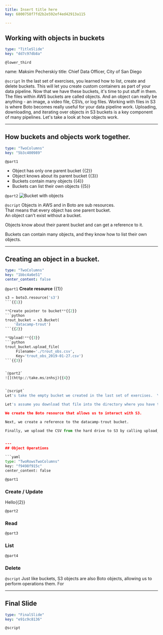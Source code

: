 ```yaml
---
title: Insert title here
key: 6800758f7fd2b2e592ef4ed42913a115

---
```

## Working with objects in buckets

```yaml
type: "TitleSlide"
key: "dd7c97db8a"
```

`@lower_third`

name: Maksim Pecherskiy
title: Chief Data Officer, City of San Diego


`@script`
In the last set of exercises, you learned how to list, create and delete buckets.  This will let you create custom containers as part of your data pipeline.  Now that we have these buckets, it's time to put stuff in them.  The files within AWS buckets are called objects.  And an object can really be anything - an image, a video file, CSVs, or log files.  Working with files in S3 is where Boto becomes really useful for your data pipeline work.  Uploading, downloading, and iterating over objects in S3 buckets is a key component of many pipelines.  Let's take a look at how objects work.


---
## How buckets and objects work together.

```yaml
type: "TwoColumns"
key: "5b3c400989"
```

`@part1`
- Object has only one parent bucket {{2}}
- Object knows about its parent bucket {{3}}
- Buckets contain many objects {{4}}
- Buckets can list their own objects {{5}}


`@part2`
![Bucket with objects](http://take.ms/Cvy4Z)


`@script`
Objects in AWS and in Boto are sub resources.  
That means that every object has one parent bucket.  
An object can't exist without a bucket.  

Objects know about their parent bucket and can get a reference to it.

Buckets can contain many objects, and they know how to list their own objects.


---
## Creating an object in a bucket.

```yaml
type: "TwoColumns"
key: "1bbc4a6e51"
center_content: false
```

`@part1`
**Create resource** {{1}}
```python
s3 = boto3.resource('s3')
```{{1}}

**Create pointer to bucket**{{2}}
```python
trout_bucket = s3.Bucket(
    'datacamp-trout')
```{{2}}

**Upload!**{{3}}
```python
trout_bucket.upload_file(
     Filename='./trout_obs.csv', 
     Key='trout_obs_2019-01-27.csv')
```{{3}}


`@part2`
![](http://take.ms/znhsj){{4}}


`@script`
Let's take the empty bucket we created in the last set of exercises.  You may remember the cool name we gave it too - datacamp-trout.  Continuing along with our fish monitoring example, when you walk into work every morning, there's a file in your email.  You want to take that file and upload it to S3 with the current date as a suffix.  

Let's assume you download that file into the directory where you have the python file you are working in.  

We create the Boto resource that allows us to interact with S3.

Next, we create a reference to the datacamp-trout bucket.

Finally, we upload the CSV from the hard drive to S3 by calling upload_file on the bucket.  The filename parameter refers to our local file, and the Key parameter refers to the location we want to place that object in S3. S3 object file names are called keys. We'll get into some cool things you can do with keys later on.


---
## Object Operations

```yaml
type: "TwoRowsTwoColumns"
key: "f9498f915c"
center_content: false
```

`@part1`
### Create / Update 
Hello{{2}}


`@part2`
### Read


`@part3`
### List


`@part4`
### Delete


`@script`
Just like buckets, S3 objects are also Boto objects, allowing us to perform operations them.  For


---
## Final Slide

```yaml
type: "FinalSlide"
key: "e91c9c8136"
```

`@script`


